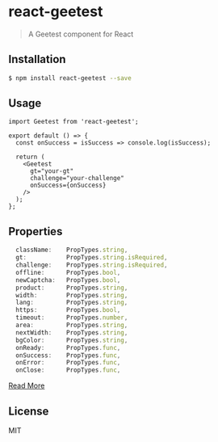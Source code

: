 # react-geetest

> A Geetest component for React

## Installation

```bash
$ npm install react-geetest --save
```

## Usage

``` react
import Geetest from 'react-geetest';

export default () => {
  const onSuccess = isSuccess => console.log(isSuccess);

  return (
    <Geetest
      gt="your-gt"
      challenge="your-challenge"
      onSuccess={onSuccess}
    />
  );
};
```

## Properties

``` javascript
  className:    PropTypes.string,
  gt:           PropTypes.string.isRequired,
  challenge:    PropTypes.string.isRequired,
  offline:      PropTypes.bool,
  newCaptcha:   PropTypes.bool,
  product:      PropTypes.string,
  width:        PropTypes.string,
  lang:         PropTypes.string,
  https:        PropTypes.bool,
  timeout:      PropTypes.number,
  area:         PropTypes.string,
  nextWidth:    PropTypes.string,
  bgColor:      PropTypes.string,
  onReady:      PropTypes.func,
  onSuccess:    PropTypes.func,
  onError:      PropTypes.func,
  onClose:      PropTypes.func,
```

[Read More](https://docs.geetest.com/install/deploy/client/web)

## License

MIT
